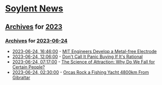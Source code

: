 # [Soylent News](../../../README.md)

## [Archives](../../index.md) for [2023](../index.md)

### [Archives](../../index.md) for [2023-06-24](index.md)

* [2023-06-24, 16:46:00](https://soylentnews.org/article.pl?sid=23/06/23/1618254&from=rss) - [MIT Engineers Develop a Metal-free Electrode](https://soylentnews.org/article.pl?sid=23/06/23/1618254&from=rss)
* [2023-06-24, 12:06:00](https://soylentnews.org/article.pl?sid=23/06/23/063200&from=rss) - [Don't Call It Panic Buying If It's Rational](https://soylentnews.org/article.pl?sid=23/06/23/063200&from=rss)
* [2023-06-24, 07:17:00](https://soylentnews.org/article.pl?sid=23/06/23/0558213&from=rss) - [The Science of Attraction: Why Do We Fall for Certain People?](https://soylentnews.org/article.pl?sid=23/06/23/0558213&from=rss)
* [2023-06-24, 02:30:00](https://soylentnews.org/article.pl?sid=23/06/23/0234257&from=rss) - [Orcas Rock a Fishing Yacht 4800km From Gibraltar](https://soylentnews.org/article.pl?sid=23/06/23/0234257&from=rss)
